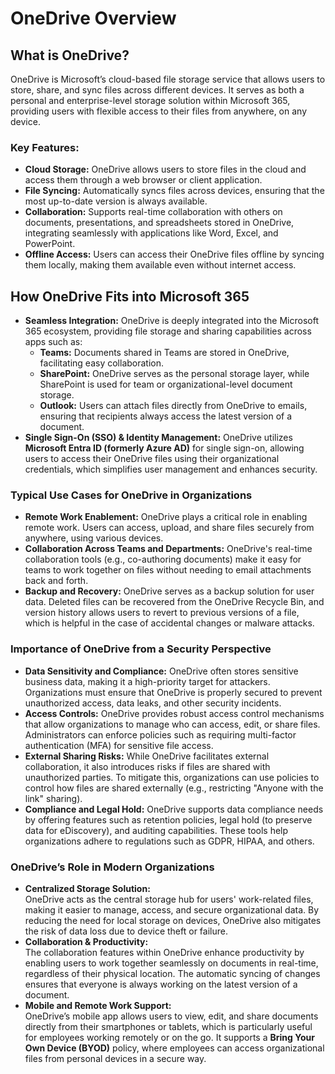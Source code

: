 # OneDrive Overview

## **What is OneDrive?**

OneDrive is Microsoft’s cloud-based file storage service that allows users to store, share, and sync files across different devices. It serves as both a personal and enterprise-level storage solution within Microsoft 365, providing users with flexible access to their files from anywhere, on any device.

### **Key Features:**

* **Cloud Storage:** OneDrive allows users to store files in the cloud and access them through a web browser or client application.
* **File Syncing:** Automatically syncs files across devices, ensuring that the most up-to-date version is always available.
* **Collaboration:** Supports real-time collaboration with others on documents, presentations, and spreadsheets stored in OneDrive, integrating seamlessly with applications like Word, Excel, and PowerPoint.
* **Offline Access:** Users can access their OneDrive files offline by syncing them locally, making them available even without internet access.

## **How OneDrive Fits into Microsoft 365**

* **Seamless Integration:** OneDrive is deeply integrated into the Microsoft 365 ecosystem, providing file storage and sharing capabilities across apps such as:
  * **Teams:** Documents shared in Teams are stored in OneDrive, facilitating easy collaboration.
  * **SharePoint:** OneDrive serves as the personal storage layer, while SharePoint is used for team or organizational-level document storage.
  * **Outlook:** Users can attach files directly from OneDrive to emails, ensuring that recipients always access the latest version of a document.
* **Single Sign-On (SSO) & Identity Management:** OneDrive utilizes **Microsoft Entra ID (formerly Azure AD)** for single sign-on, allowing users to access their OneDrive files using their organizational credentials, which simplifies user management and enhances security.

### **Typical Use Cases for OneDrive in Organizations**

* **Remote Work Enablement:** OneDrive plays a critical role in enabling remote work. Users can access, upload, and share files securely from anywhere, using various devices.
* **Collaboration Across Teams and Departments:** OneDrive's real-time collaboration tools (e.g., co-authoring documents) make it easy for teams to work together on files without needing to email attachments back and forth.
* **Backup and Recovery:** OneDrive serves as a backup solution for user data. Deleted files can be recovered from the OneDrive Recycle Bin, and version history allows users to revert to previous versions of a file, which is helpful in the case of accidental changes or malware attacks.

### **Importance of OneDrive from a Security Perspective**

* **Data Sensitivity and Compliance:** OneDrive often stores sensitive business data, making it a high-priority target for attackers. Organizations must ensure that OneDrive is properly secured to prevent unauthorized access, data leaks, and other security incidents.
* **Access Controls:** OneDrive provides robust access control mechanisms that allow organizations to manage who can access, edit, or share files. Administrators can enforce policies such as requiring multi-factor authentication (MFA) for sensitive file access.
* **External Sharing Risks:** While OneDrive facilitates external collaboration, it also introduces risks if files are shared with unauthorized parties. To mitigate this, organizations can use policies to control how files are shared externally (e.g., restricting "Anyone with the link" sharing).
* **Compliance and Legal Hold:** OneDrive supports data compliance needs by offering features such as retention policies, legal hold (to preserve data for eDiscovery), and auditing capabilities. These tools help organizations adhere to regulations such as GDPR, HIPAA, and others.

### **OneDrive’s Role in Modern Organizations**

* **Centralized Storage Solution:**\
  OneDrive acts as the central storage hub for users' work-related files, making it easier to manage, access, and secure organizational data. By reducing the need for local storage on devices, OneDrive also mitigates the risk of data loss due to device theft or failure.
* **Collaboration & Productivity:**\
  The collaboration features within OneDrive enhance productivity by enabling users to work together seamlessly on documents in real-time, regardless of their physical location. The automatic syncing of changes ensures that everyone is always working on the latest version of a document.
* **Mobile and Remote Work Support:**\
  OneDrive’s mobile app allows users to view, edit, and share documents directly from their smartphones or tablets, which is particularly useful for employees working remotely or on the go. It supports a **Bring Your Own Device (BYOD)** policy, where employees can access organizational files from personal devices in a secure way.
